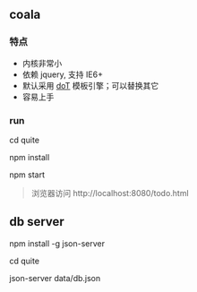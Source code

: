 ## coala

### 特点

* 内核非常小
* 依赖 jquery, 支持 IE6+
* 默认采用 [doT](http://olado.github.io/doT/) 模板引擎；可以替换其它
* 容易上手

### run

  cd quite

  npm install

  npm start

> 浏览器访问 http://localhost:8080/todo.html

## db server
  
  npm install -g json-server

  cd quite

  json-server data/db.json

